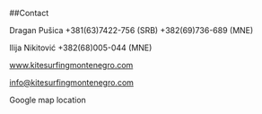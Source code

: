 ##Contact

Dragan Pušica
+381(63)7422-756 (SRB)
+382(69)736-689 (MNE)

Ilija Nikitović 
+382(68)005-044 (MNE)

www.kitesurfingmontenegro.com

info@kitesurfingmontenegro.com

Google map location